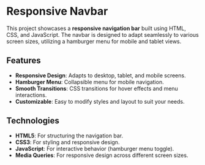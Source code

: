 # Responsive Navbar

This project showcases a **responsive navigation bar** built using HTML, CSS, and JavaScript. The navbar is designed to adapt seamlessly to various screen sizes, utilizing a hamburger menu for mobile and tablet views.

## Features

- **Responsive Design**: Adapts to desktop, tablet, and mobile screens.
- **Hamburger Menu**: Collapsible menu for mobile navigation.
- **Smooth Transitions**: CSS transitions for hover effects and menu interactions.
- **Customizable**: Easy to modify styles and layout to suit your needs.

## Technologies

- **HTML5**: For structuring the navigation bar.
- **CSS3**: For styling and responsive design.
- **JavaScript**: For interactive behavior (hamburger menu toggle).
- **Media Queries**: For responsive design across different screen sizes.
